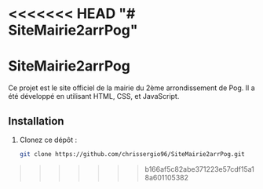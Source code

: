 <<<<<<< HEAD
"# SiteMairie2arrPog" 
=======
# SiteMairie2arrPog

Ce projet est le site officiel de la mairie du 2ème arrondissement de Pog. Il a été développé en utilisant HTML, CSS, et JavaScript.

## Installation

1. Clonez ce dépôt :
   ```bash
   git clone https://github.com/chrissergio96/SiteMairie2arrPog.git
>>>>>>> b166af5c82abe371223e57cdf15a18a601105382
